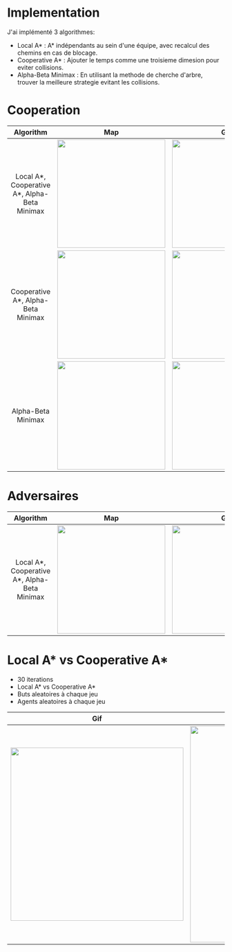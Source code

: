 # Implementation

J'ai implémenté 3 algorithmes:
* Local A\* : A* indépendants au sein d'une équipe, avec recalcul des chemins en cas de blocage. 
* Cooperative A\* : Ajouter le temps comme une troisieme dimesion pour eviter collisions.
* Alpha-Beta Minimax : En utilisant la methode de cherche d'arbre, trouver la meilleure strategie evitant les collisions.


# Cooperation

| Algorithm      | Map | Gif|
| :-----------: | :-----------: | :-----------: |
| Local A\*, Cooperative A\*, Alpha-Beta Minimax      |<img src="https://github.com/SU-LU3IN025-fev2021/projet-adv-coop-multiagent-pathfinding-yasin-groupe4/blob/main/adv_coop_multiagent_pathfinding/media/map2.png" width="250" /> |<img src="https://github.com/SU-LU3IN025-fev2021/projet-adv-coop-multiagent-pathfinding-yasin-groupe4/blob/main/adv_coop_multiagent_pathfinding/media/local_map2_coop.gif" width="250" />  |
| Cooperative A\*, Alpha-Beta Minimax   |<img src="https://github.com/SU-LU3IN025-fev2021/projet-adv-coop-multiagent-pathfinding-yasin-groupe4/blob/main/adv_coop_multiagent_pathfinding/media/map3.png" width="250" />  |<img src="https://github.com/SU-LU3IN025-fev2021/projet-adv-coop-multiagent-pathfinding-yasin-groupe4/blob/main/adv_coop_multiagent_pathfinding/media/coop_map3_coop.gif" width="250" />        |
| Alpha-Beta Minimax|<img src="https://github.com/SU-LU3IN025-fev2021/projet-adv-coop-multiagent-pathfinding-yasin-groupe4/blob/main/adv_coop_multiagent_pathfinding/media/map4.png" width="250" />  |<img src="https://github.com/SU-LU3IN025-fev2021/projet-adv-coop-multiagent-pathfinding-yasin-groupe4/blob/main/adv_coop_multiagent_pathfinding/media/alpha_map4_coop.gif" width="250" />        |

# Adversaires
| Algorithm      | Map | Gif|
| :-----------: | :-----------: | :-----------: |
| Local A\*, Cooperative A\*, Alpha-Beta Minimax      |<img src="https://github.com/SU-LU3IN025-fev2021/projet-adv-coop-multiagent-pathfinding-yasin-groupe4/blob/main/adv_coop_multiagent_pathfinding/media/map5.png" width="250" /> |<img src="https://github.com/SU-LU3IN025-fev2021/projet-adv-coop-multiagent-pathfinding-yasin-groupe4/blob/main/adv_coop_multiagent_pathfinding/media/alpha_map5_adv.gif" width="250" />  |


# Local A\* vs Cooperative A\*

* 30 iterations
* Local A\* vs Cooperative A\*
* Buts aleatoires à chaque jeu
* Agents aleatoires à chaque jeu


|Gif | Results|
|:-: | :-: |
|<img src="https://github.com/SU-LU3IN025-fev2021/projet-adv-coop-multiagent-pathfinding-yasin-groupe4/blob/main/adv_coop_multiagent_pathfinding/media/adversarial.gif" width="400" /> |  <img src="https://github.com/SU-LU3IN025-fev2021/projet-adv-coop-multiagent-pathfinding-yasin-groupe4/blob/main/adv_coop_multiagent_pathfinding/media/local_vs_coop.png" width="500" /> |

